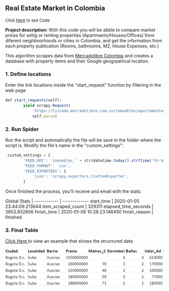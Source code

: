 ## Real Estate Market in Colombia

<p style="font-size:13px">Click <a href="https://github.com/andjimbon/Mercadolibre-Property-Scrapy-Project/blob/master/Meli%20Property/property_meli.py">Here</a> to see Code</p>

**Project description:** With this code you will be abble to compare market prices for sellig or renting properties (Apartments/Houses/Offices) from diferent neighboorhoods or cities in Colombia, and get the information from each property publication (Rooms, bathrooms, M2, House Expenses, etc.)

This algorithm scrapes data from [Mercadolibre Colombia](https://www.mercadolibre.com.co/inmuebles) and creates a database with property items and their Google geogrpahical location.


### 1. Define locations

Enter the link locations inside the "start_request" function by filtering in the web page 

```javascript
def start_requests(self):
        yield scrapy.Request(
            'https://listado.mercadolibre.com.co/inmuebles/apartamentos/venta/bogota-dc/suba/acacias/_DisplayType_LF',
            self.parse)
```

### 2. Run Spider

Run the script and automatically the file will be save in the folder where the script is. Modify the file's name in the "custom_settings":

```javascript
 custom_settings = {
        'FEED_URI': 'inmuebles_' + str(datetime.today().strftime('%Y-%m-%d')) + '.csv',
        'FEED_FORMAT': 'csv',
        'FEED_EXPORTERS': {
            'json': 'scrapy.exporters.CsvItemExporter',
        }
```
Once finished the process, you'll receive and email with the stats:

Global Stats | 
------------ | -------------
start_time | 2020-01-05 23:44:09.213644
item_scraped_count | 329311
elapsed_time_seconds | 3853.932806
finish_time | 2020-01-06 10:28:23.146450
finish_reason | finished


### 3. Final Table

[Click Here ](https://www.dropbox.com/s/83q7mc0n3eodb1n/Base_Datos_ejemplo.xlsx?dl=0)to view an example that shows the structured data

<img src="images/Table.PNG?raw=true"/>

